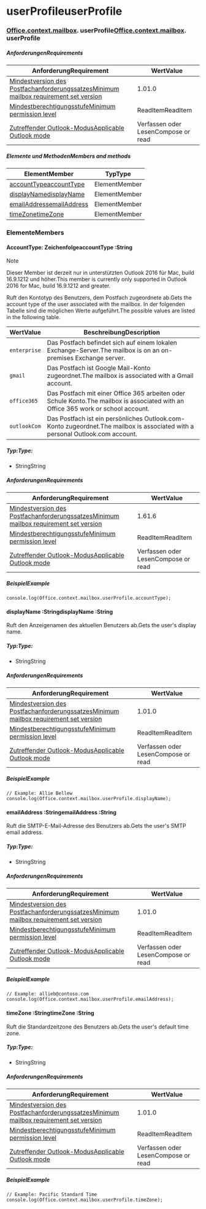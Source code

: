 
# <a name="userprofile"></a><span data-ttu-id="bc185-101">userProfile</span><span class="sxs-lookup"><span data-stu-id="bc185-101">userProfile</span></span>

### <span data-ttu-id="bc185-p101">[Office](Office.md)[.context](Office.context.md)[.mailbox](Office.context.mailbox.md). userProfile</span><span class="sxs-lookup"><span data-stu-id="bc185-p101">[Office](Office.md)[.context](Office.context.md)[.mailbox](Office.context.mailbox.md). userProfile</span></span>

##### <a name="requirements"></a><span data-ttu-id="bc185-104">Anforderungen</span><span class="sxs-lookup"><span data-stu-id="bc185-104">Requirements</span></span>

|<span data-ttu-id="bc185-105">Anforderung</span><span class="sxs-lookup"><span data-stu-id="bc185-105">Requirement</span></span>| <span data-ttu-id="bc185-106">Wert</span><span class="sxs-lookup"><span data-stu-id="bc185-106">Value</span></span>|
|---|---|
|[<span data-ttu-id="bc185-107">Mindestversion des Postfachanforderungssatzes</span><span class="sxs-lookup"><span data-stu-id="bc185-107">Minimum mailbox requirement set version</span></span>](/javascript/office/requirement-sets/outlook-api-requirement-sets)| <span data-ttu-id="bc185-108">1.0</span><span class="sxs-lookup"><span data-stu-id="bc185-108">1.0</span></span>|
|[<span data-ttu-id="bc185-109">Mindestberechtigungsstufe</span><span class="sxs-lookup"><span data-stu-id="bc185-109">Minimum permission level</span></span>](https://docs.microsoft.com/outlook/add-ins/understanding-outlook-add-in-permissions)| <span data-ttu-id="bc185-110">ReadItem</span><span class="sxs-lookup"><span data-stu-id="bc185-110">ReadItem</span></span>|
|[<span data-ttu-id="bc185-111">Zutreffender Outlook-Modus</span><span class="sxs-lookup"><span data-stu-id="bc185-111">Applicable Outlook mode</span></span>](https://docs.microsoft.com/outlook/add-ins/#extension-points)| <span data-ttu-id="bc185-112">Verfassen oder Lesen</span><span class="sxs-lookup"><span data-stu-id="bc185-112">Compose or read</span></span>|

##### <a name="members-and-methods"></a><span data-ttu-id="bc185-113">Elemente und Methoden</span><span class="sxs-lookup"><span data-stu-id="bc185-113">Members and methods</span></span>

| <span data-ttu-id="bc185-114">Element</span><span class="sxs-lookup"><span data-stu-id="bc185-114">Member</span></span> | <span data-ttu-id="bc185-115">Typ</span><span class="sxs-lookup"><span data-stu-id="bc185-115">Type</span></span> |
|--------|------|
| [<span data-ttu-id="bc185-116">accountType</span><span class="sxs-lookup"><span data-stu-id="bc185-116">accountType</span></span>](#accounttype-string) | <span data-ttu-id="bc185-117">Element</span><span class="sxs-lookup"><span data-stu-id="bc185-117">Member</span></span> |
| [<span data-ttu-id="bc185-118">displayName</span><span class="sxs-lookup"><span data-stu-id="bc185-118">displayName</span></span>](#displayname-string) | <span data-ttu-id="bc185-119">Element</span><span class="sxs-lookup"><span data-stu-id="bc185-119">Member</span></span> |
| [<span data-ttu-id="bc185-120">emailAddress</span><span class="sxs-lookup"><span data-stu-id="bc185-120">emailAddress</span></span>](#emailaddress-string) | <span data-ttu-id="bc185-121">Element</span><span class="sxs-lookup"><span data-stu-id="bc185-121">Member</span></span> |
| [<span data-ttu-id="bc185-122">timeZone</span><span class="sxs-lookup"><span data-stu-id="bc185-122">timeZone</span></span>](#timezone-string) | <span data-ttu-id="bc185-123">Element</span><span class="sxs-lookup"><span data-stu-id="bc185-123">Member</span></span> |

### <a name="members"></a><span data-ttu-id="bc185-124">Elemente</span><span class="sxs-lookup"><span data-stu-id="bc185-124">Members</span></span>

####  <a name="accounttype-string"></a><span data-ttu-id="bc185-125">AccountType: Zeichenfolge</span><span class="sxs-lookup"><span data-stu-id="bc185-125">accountType :String</span></span>

> [!NOTE]
> <span data-ttu-id="bc185-126">Dieser Member ist derzeit nur in unterstützten Outlook 2016 für Mac, build 16.9.1212 und höher.</span><span class="sxs-lookup"><span data-stu-id="bc185-126">This member is currently only supported in Outlook 2016 for Mac, build 16.9.1212 and greater.</span></span>

<span data-ttu-id="bc185-127">Ruft den Kontotyp des Benutzers, dem Postfach zugeordnete ab.</span><span class="sxs-lookup"><span data-stu-id="bc185-127">Gets the account type of the user associated with the mailbox.</span></span> <span data-ttu-id="bc185-128">In der folgenden Tabelle sind die möglichen Werte aufgeführt.</span><span class="sxs-lookup"><span data-stu-id="bc185-128">The possible values are listed in the following table.</span></span>

| <span data-ttu-id="bc185-129">Wert</span><span class="sxs-lookup"><span data-stu-id="bc185-129">Value</span></span> | <span data-ttu-id="bc185-130">Beschreibung</span><span class="sxs-lookup"><span data-stu-id="bc185-130">Description</span></span> |
|-------|-------------|
| `enterprise` | <span data-ttu-id="bc185-131">Das Postfach befindet sich auf einem lokalen Exchange-Server.</span><span class="sxs-lookup"><span data-stu-id="bc185-131">The mailbox is on an on-premises Exchange server.</span></span> |
| `gmail` | <span data-ttu-id="bc185-132">Das Postfach ist Google Mail-Konto zugeordnet.</span><span class="sxs-lookup"><span data-stu-id="bc185-132">The mailbox is associated with a Gmail account.</span></span> |
| `office365` | <span data-ttu-id="bc185-133">Das Postfach mit einer Office 365 arbeiten oder Schule Konto.</span><span class="sxs-lookup"><span data-stu-id="bc185-133">The mailbox is associated with an Office 365 work or school account.</span></span> |
| `outlookCom` | <span data-ttu-id="bc185-134">Das Postfach ist ein persönliches Outlook.com-Konto zugeordnet.</span><span class="sxs-lookup"><span data-stu-id="bc185-134">The mailbox is associated with a personal Outlook.com account.</span></span> |

##### <a name="type"></a><span data-ttu-id="bc185-135">Typ:</span><span class="sxs-lookup"><span data-stu-id="bc185-135">Type:</span></span>

*   <span data-ttu-id="bc185-136">String</span><span class="sxs-lookup"><span data-stu-id="bc185-136">String</span></span>

##### <a name="requirements"></a><span data-ttu-id="bc185-137">Anforderungen</span><span class="sxs-lookup"><span data-stu-id="bc185-137">Requirements</span></span>

|<span data-ttu-id="bc185-138">Anforderung</span><span class="sxs-lookup"><span data-stu-id="bc185-138">Requirement</span></span>| <span data-ttu-id="bc185-139">Wert</span><span class="sxs-lookup"><span data-stu-id="bc185-139">Value</span></span>|
|---|---|
|[<span data-ttu-id="bc185-140">Mindestversion des Postfachanforderungssatzes</span><span class="sxs-lookup"><span data-stu-id="bc185-140">Minimum mailbox requirement set version</span></span>](/javascript/office/requirement-sets/outlook-api-requirement-sets)| <span data-ttu-id="bc185-141">1.6</span><span class="sxs-lookup"><span data-stu-id="bc185-141">1.6</span></span> |
|[<span data-ttu-id="bc185-142">Mindestberechtigungsstufe</span><span class="sxs-lookup"><span data-stu-id="bc185-142">Minimum permission level</span></span>](https://docs.microsoft.com/outlook/add-ins/understanding-outlook-add-in-permissions)| <span data-ttu-id="bc185-143">ReadItem</span><span class="sxs-lookup"><span data-stu-id="bc185-143">ReadItem</span></span>|
|[<span data-ttu-id="bc185-144">Zutreffender Outlook-Modus</span><span class="sxs-lookup"><span data-stu-id="bc185-144">Applicable Outlook mode</span></span>](https://docs.microsoft.com/outlook/add-ins/#extension-points)| <span data-ttu-id="bc185-145">Verfassen oder Lesen</span><span class="sxs-lookup"><span data-stu-id="bc185-145">Compose or read</span></span>|

##### <a name="example"></a><span data-ttu-id="bc185-146">Beispiel</span><span class="sxs-lookup"><span data-stu-id="bc185-146">Example</span></span>

```
console.log(Office.context.mailbox.userProfile.accountType);
```

####  <a name="displayname-string"></a><span data-ttu-id="bc185-147">displayName :String</span><span class="sxs-lookup"><span data-stu-id="bc185-147">displayName :String</span></span>

<span data-ttu-id="bc185-148">Ruft den Anzeigenamen des aktuellen Benutzers ab.</span><span class="sxs-lookup"><span data-stu-id="bc185-148">Gets the user's display name.</span></span>

##### <a name="type"></a><span data-ttu-id="bc185-149">Typ:</span><span class="sxs-lookup"><span data-stu-id="bc185-149">Type:</span></span>

*   <span data-ttu-id="bc185-150">String</span><span class="sxs-lookup"><span data-stu-id="bc185-150">String</span></span>

##### <a name="requirements"></a><span data-ttu-id="bc185-151">Anforderungen</span><span class="sxs-lookup"><span data-stu-id="bc185-151">Requirements</span></span>

|<span data-ttu-id="bc185-152">Anforderung</span><span class="sxs-lookup"><span data-stu-id="bc185-152">Requirement</span></span>| <span data-ttu-id="bc185-153">Wert</span><span class="sxs-lookup"><span data-stu-id="bc185-153">Value</span></span>|
|---|---|
|[<span data-ttu-id="bc185-154">Mindestversion des Postfachanforderungssatzes</span><span class="sxs-lookup"><span data-stu-id="bc185-154">Minimum mailbox requirement set version</span></span>](/javascript/office/requirement-sets/outlook-api-requirement-sets)| <span data-ttu-id="bc185-155">1.0</span><span class="sxs-lookup"><span data-stu-id="bc185-155">1.0</span></span>|
|[<span data-ttu-id="bc185-156">Mindestberechtigungsstufe</span><span class="sxs-lookup"><span data-stu-id="bc185-156">Minimum permission level</span></span>](https://docs.microsoft.com/outlook/add-ins/understanding-outlook-add-in-permissions)| <span data-ttu-id="bc185-157">ReadItem</span><span class="sxs-lookup"><span data-stu-id="bc185-157">ReadItem</span></span>|
|[<span data-ttu-id="bc185-158">Zutreffender Outlook-Modus</span><span class="sxs-lookup"><span data-stu-id="bc185-158">Applicable Outlook mode</span></span>](https://docs.microsoft.com/outlook/add-ins/#extension-points)| <span data-ttu-id="bc185-159">Verfassen oder Lesen</span><span class="sxs-lookup"><span data-stu-id="bc185-159">Compose or read</span></span>|

##### <a name="example"></a><span data-ttu-id="bc185-160">Beispiel</span><span class="sxs-lookup"><span data-stu-id="bc185-160">Example</span></span>

```
// Example: Allie Bellew
console.log(Office.context.mailbox.userProfile.displayName);
```

####  <a name="emailaddress-string"></a><span data-ttu-id="bc185-161">emailAddress :String</span><span class="sxs-lookup"><span data-stu-id="bc185-161">emailAddress :String</span></span>

<span data-ttu-id="bc185-162">Ruft die SMTP-E-Mail-Adresse des Benutzers ab.</span><span class="sxs-lookup"><span data-stu-id="bc185-162">Gets the user's SMTP email address.</span></span>

##### <a name="type"></a><span data-ttu-id="bc185-163">Typ:</span><span class="sxs-lookup"><span data-stu-id="bc185-163">Type:</span></span>

*   <span data-ttu-id="bc185-164">String</span><span class="sxs-lookup"><span data-stu-id="bc185-164">String</span></span>

##### <a name="requirements"></a><span data-ttu-id="bc185-165">Anforderungen</span><span class="sxs-lookup"><span data-stu-id="bc185-165">Requirements</span></span>

|<span data-ttu-id="bc185-166">Anforderung</span><span class="sxs-lookup"><span data-stu-id="bc185-166">Requirement</span></span>| <span data-ttu-id="bc185-167">Wert</span><span class="sxs-lookup"><span data-stu-id="bc185-167">Value</span></span>|
|---|---|
|[<span data-ttu-id="bc185-168">Mindestversion des Postfachanforderungssatzes</span><span class="sxs-lookup"><span data-stu-id="bc185-168">Minimum mailbox requirement set version</span></span>](/javascript/office/requirement-sets/outlook-api-requirement-sets)| <span data-ttu-id="bc185-169">1.0</span><span class="sxs-lookup"><span data-stu-id="bc185-169">1.0</span></span>|
|[<span data-ttu-id="bc185-170">Mindestberechtigungsstufe</span><span class="sxs-lookup"><span data-stu-id="bc185-170">Minimum permission level</span></span>](https://docs.microsoft.com/outlook/add-ins/understanding-outlook-add-in-permissions)| <span data-ttu-id="bc185-171">ReadItem</span><span class="sxs-lookup"><span data-stu-id="bc185-171">ReadItem</span></span>|
|[<span data-ttu-id="bc185-172">Zutreffender Outlook-Modus</span><span class="sxs-lookup"><span data-stu-id="bc185-172">Applicable Outlook mode</span></span>](https://docs.microsoft.com/outlook/add-ins/#extension-points)| <span data-ttu-id="bc185-173">Verfassen oder Lesen</span><span class="sxs-lookup"><span data-stu-id="bc185-173">Compose or read</span></span>|

##### <a name="example"></a><span data-ttu-id="bc185-174">Beispiel</span><span class="sxs-lookup"><span data-stu-id="bc185-174">Example</span></span>

```
// Example: allieb@contoso.com
console.log(Office.context.mailbox.userProfile.emailAddress);
```

####  <a name="timezone-string"></a><span data-ttu-id="bc185-175">timeZone :String</span><span class="sxs-lookup"><span data-stu-id="bc185-175">timeZone :String</span></span>

<span data-ttu-id="bc185-176">Ruft die Standardzeitzone des Benutzers ab.</span><span class="sxs-lookup"><span data-stu-id="bc185-176">Gets the user's default time zone.</span></span>

##### <a name="type"></a><span data-ttu-id="bc185-177">Typ:</span><span class="sxs-lookup"><span data-stu-id="bc185-177">Type:</span></span>

*   <span data-ttu-id="bc185-178">String</span><span class="sxs-lookup"><span data-stu-id="bc185-178">String</span></span>

##### <a name="requirements"></a><span data-ttu-id="bc185-179">Anforderungen</span><span class="sxs-lookup"><span data-stu-id="bc185-179">Requirements</span></span>

|<span data-ttu-id="bc185-180">Anforderung</span><span class="sxs-lookup"><span data-stu-id="bc185-180">Requirement</span></span>| <span data-ttu-id="bc185-181">Wert</span><span class="sxs-lookup"><span data-stu-id="bc185-181">Value</span></span>|
|---|---|
|[<span data-ttu-id="bc185-182">Mindestversion des Postfachanforderungssatzes</span><span class="sxs-lookup"><span data-stu-id="bc185-182">Minimum mailbox requirement set version</span></span>](/javascript/office/requirement-sets/outlook-api-requirement-sets)| <span data-ttu-id="bc185-183">1.0</span><span class="sxs-lookup"><span data-stu-id="bc185-183">1.0</span></span>|
|[<span data-ttu-id="bc185-184">Mindestberechtigungsstufe</span><span class="sxs-lookup"><span data-stu-id="bc185-184">Minimum permission level</span></span>](https://docs.microsoft.com/outlook/add-ins/understanding-outlook-add-in-permissions)| <span data-ttu-id="bc185-185">ReadItem</span><span class="sxs-lookup"><span data-stu-id="bc185-185">ReadItem</span></span>|
|[<span data-ttu-id="bc185-186">Zutreffender Outlook-Modus</span><span class="sxs-lookup"><span data-stu-id="bc185-186">Applicable Outlook mode</span></span>](https://docs.microsoft.com/outlook/add-ins/#extension-points)| <span data-ttu-id="bc185-187">Verfassen oder Lesen</span><span class="sxs-lookup"><span data-stu-id="bc185-187">Compose or read</span></span>|

##### <a name="example"></a><span data-ttu-id="bc185-188">Beispiel</span><span class="sxs-lookup"><span data-stu-id="bc185-188">Example</span></span>

```
// Example: Pacific Standard Time
console.log(Office.context.mailbox.userProfile.timeZone);
```